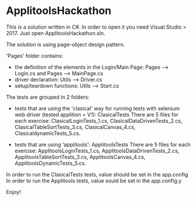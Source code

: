 # ApplitoolsHackathon

This is a solution written in C#.
In order to open it you need Visual Studio > 2017. Just open ApplitoolsHackathon.sln.

The solution is using page-object design pattern.

'Pages' folder contains:
- the definition of the elements in the Login/Main Page: Pages --> Login.cs and Pages --> MainPage.cs
- driver declaration: Utils --> Driver.cs
- setup/teardown functions: Utils --> Start.cs

The tests are grouped in 2 folders:
- tests that are using the 'clasical' way for running tests with selenium web driver (tested applition = V1): ClasicalTests
There are 5 files for each exercise: ClasicalLoginTests_1.cs, ClasicalDataDrivenTests_2.cs, ClasicalTableSortTests_3.cs, ClasicalCanvas_4.cs, ClasicaldynamicTests_5.cs.

- tests that are using 'applitools': ApplitoolsTests
There are 5 files for each exercise: ApplitoolsLoginTests_1.cs, ApplitoolsDataDrivenTests_2.cs, ApplitoolsTableSortTests_3.cs, ApplitoolsCanvas_4.cs, ApplitoolsDynamicTests_5.cs.

In order to run the ClasicalTests tests, <add key="BrowserType" value="chrome" /> value should be set in the app.config
In order to run the Applitools tests, <add key="BrowserType" value="eyes" /> value sould be set in the app.config.y


Enjoy!
